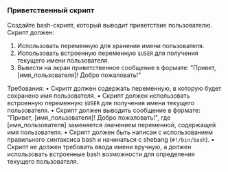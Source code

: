 
### Приветственный скрипт

Создайте bash-скрипт, который выводит приветствие пользователю. Скрипт должен:
1. Использовать переменную для хранения имени пользователя.
2. Использовать встроенную переменную `$USER` для получения текущего имени пользователя.
3. Вывести на экран приветственное сообщение в формате: "Привет, [имя_пользователя]! Добро пожаловать!"

Требования:
•	Скрипт должен содержать переменную, в которую будет сохранено имя пользователя.
•	Скрипт должен использовать встроенную переменную `$USER` для получения имени текущего пользователя.
•	Скрипт должен выводить сообщение в формате: "Привет, [имя_пользователя]! Добро пожаловать!", где [имя_пользователя] заменяется значением переменной, содержащей имя пользователя.
•	Скрипт должен быть написан с использованием правильного синтаксиса bash и начинаться с shebang (`#!/bin/bash`).
•	Скрипт не должен требовать ввода имени вручную, а должен использовать встроенные bash возможности для определения текущего пользователя.